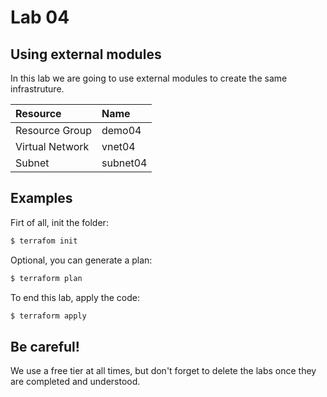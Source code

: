 # Lab 04

## Using external modules

In this lab we are going to use external modules to create the same infrastruture.

| Resource  | Name  |
|:----------|:----------|
| Resource Group   | demo04   |
| Virtual Network    | vnet04   |
| Subnet    | subnet04    |

## Examples

Firt of all, init the folder:
```sh
$ terrafom init
```

Optional, you can generate a plan:
```sh
$ terraform plan
```

To end this lab, apply the code:
```sh
$ terraform apply
```

## Be careful!

We use a free tier at all times, but don't forget to delete the labs once they are completed and understood.
